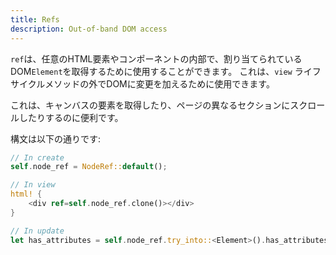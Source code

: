 ```yaml
---
title: Refs
description: Out-of-band DOM access
---
```


`ref`は、任意のHTML要素やコンポーネントの内部で、割り当てられているDOM`Element`を取得するために使用することができます。
これは、`view` ライフサイクルメソッドの外でDOMに変更を加えるために使用できます。

これは、キャンバスの要素を取得したり、ページの異なるセクションにスクロールしたりするのに便利です。

構文は以下の通りです:

```rust
// In create
self.node_ref = NodeRef::default();

// In view
html! {
    <div ref=self.node_ref.clone()></div>
}

// In update
let has_attributes = self.node_ref.try_into::<Element>().has_attributes();
```

